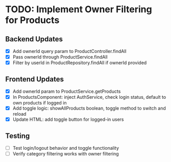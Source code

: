 # TODO: Implement Owner Filtering for Products

## Backend Updates
- [x] Add ownerId query param to ProductController.findAll
- [x] Pass ownerId through ProductService.findAll
- [x] Filter by userId in ProductRepository.findAll if ownerId provided

## Frontend Updates
- [x] Add ownerId param to ProductService.getProducts
- [x] In ProductsComponent: inject AuthService, check login status, default to own products if logged in
- [x] Add toggle logic: showAllProducts boolean, toggle method to switch and reload
- [x] Update HTML: add toggle button for logged-in users

## Testing
- [ ] Test login/logout behavior and toggle functionality
- [ ] Verify category filtering works with owner filtering

